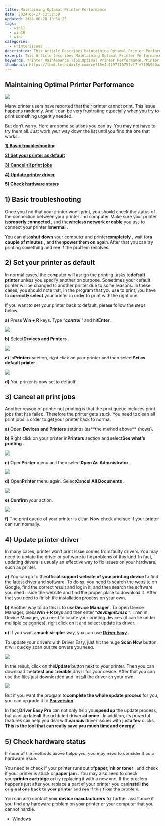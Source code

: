 ```yaml
---
title: Maintaining Optimal Printer Performance
date: 2024-06-27 13:52:59
updated: 2024-06-28 10:54:25
tags:
  - win11
  - win10
  - win7
categories:
  - PrinterIssues
description: This Article Describes Maintaining Optimal Printer Performance
excerpt: This Article Describes Maintaining Optimal Printer Performance
keywords: Printer Maintenance Tips,Optimal Printer Performance,Printer Care & Maintenance,Improve Print Quality,Preventing Printer Issues,Printer Longevity Tips,How To Maintain Your Printer
thumbnail: https://thmb.techidaily.com/ce715e4a5f07116757cf7fe719b940aadd98801d018a43c3249d3a4866964b88.jpg
---
```


## Maintaining Optimal Printer Performance

![](https://images.drivereasy.com/wp-content/uploads/2017/06/img_59534ec3c4286.jpg)

 Many printer users have reported that their printer cannot print. This issue happens randomly. And it can be very frustrating especially when you try to print something urgently needed.

 But don’t worry. Here are some solutions you can try. You may not have to try them all. Just work your way down the list until you find the one that works.

[**1) Basic troubleshooting**](#a)

[**2) Set your printer as default**](#b)

[**3) Cancel all print jobs**](#c)

[**4) Update printer driver**](#d)

[**5) Check hardware status**](#e)
  
## 1) Basic troubleshooting

 Once you find that your printer won’t print, you should check the status of the connection between your printer and computer. Make sure your printer is**properly connected** , and the**wireless network or cable** you use to connect your printer is**normal** .

 You can also**shut down** your computer and printer**completely** , wait for**a couple of minutes** , and then**power them on** again. After that you can try printing something and see if the problem resolves.  
  
## 2) Set your printer as default

 In normal cases, the computer will assign the printing tasks to**default printer** unless you specify another on purpose. Sometimes your default printer will be changed to another printer due to some reasons. In these cases, you should note that, in the program that you use to print, you have to **correctly select** your printer in order to print with the right one.

 If you want to set your printer back to default, please follow the steps below.

 **a)**  Press **Win + R**  keys. Type “_**control**_ ” and hit**Enter** .

**![](https://images.drivereasy.com/wp-content/uploads/2017/06/img_593fb867beb0b.png)**

**b)**  Select**Devices and Printers** .

![](https://images.drivereasy.com/wp-content/uploads/2017/06/img_593fb89b62ded.png)

**c)**  In**Printers** section, right click on your printer and then select**Set as default printer** .

![](https://images.drivereasy.com/wp-content/uploads/2017/06/img_593fb95ba1bf4.png)

**d)**  You printer is now set to default!  
  
## 3) Cancel all print jobs

 Another reason of printer not printing is that the print queue includes print jobs that has failed. Therefore the printer gets stuck. You need to clean all print jobs in order to get your printer back to normal.

**a)** Open **Devices and Printers**  settings (as**[the method above](#g)** shows).

**b)** Right click on your printer in**Printers** section and select**See what’s printing** .

![](https://images.drivereasy.com/wp-content/uploads/2017/06/img_59409bcecf2e7.png)

**c)** Open**Printer** menu and then select**Open As Administrator** .

![](https://images.drivereasy.com/wp-content/uploads/2017/06/img_5940dc98227ab.png)

**d)** Open**Printer** menu again. Select**Cancel All Documents** .

![](https://images.drivereasy.com/wp-content/uploads/2017/06/img_5940a25f033a4.png)

**e)** **Confirm** your action.

![](https://images.drivereasy.com/wp-content/uploads/2017/06/img_5940a2b245ae5.png)

**f)**  The print queue of your printer is clear. Now check and see if your printer can run normally.  
  
## 4) Update printer driver

 In many cases, printer won’t print issue comes from faulty drivers. You may need to update the driver or software to fix problems of this kind. In fact, updating drivers is usually an effective way to fix issues on your hardware, such as printer.

**a)**  You can go to the**official support website of your printing device** to find the latest driver and software. To do so, you need to search the website on Google, find the correct result and log in it, and then search the software you need inside the website and find the proper place to download it. After that you need to finish the installation process on your own.

**b)**  Another way to do this is to use**Device Manager** . To open Device Manager, press**Win + R** keys and then enter “_**devmgmt.msc**_ “. Then in Device Manager, you need to locate your printing devices (it can be under multiple categories), right click on it and select update its driver.

**c)**  If you want a**much** **simpler** way, you can use [**Driver Easy**](https://tools.techidaily.com/drivereasy/download/) .

 To update your drivers with Driver Easy, just hit the huge **Scan Now** button. It will quickly scan out the drivers you need.

![](https://images.drivereasy.com/wp-content/uploads/2017/06/img_59536d887738b.png)

 In the result, click on the**Update** button next to your printer. Then you can download the**latest and credible** driver for your device. After that you can use the files just downloaded and install the driver on your own.

![](https://images.drivereasy.com/wp-content/uploads/2017/06/img_59537ca159019.jpg)

 But if you want the program to**complete the whole update process** for you, you can upgrade it to [**Pro version**](https://tools.techidaily.com/drivereasy/download/) .

 In fact,**Driver Easy Pro** can not only help you**speed up** the update process, but also update**all** the outdated drivers**at once** . In addition, its powerful features can help you deal with**various** driver issues with just**a few** clicks. **This is the tool that can really save you much time and energy!**
  
## 5) Check hardware status

 If none of the methods above helps you, you may need to consider it as a hardware issue.

 You need to check if your printer runs out of**paper, ink or toner** , and check if your printer is stuck on**paper jam** . You may also need to check your**printer cartridge** or try replacing it with a new one. If the problem happens just after you replace a part of your printer, you can**install the original one back to your printer** and see if this fixes the problem.

 You can also contact your **device manufacturers** for further assistance if you find any hardware problem on your printer or your computer that you cannot handle.

* [Windows](https://tools.techidaily.com/drivereasy/download/)

<ins class="adsbygoogle"
     style="display:block"
     data-ad-format="autorelaxed"
     data-ad-client="ca-pub-7571918770474297"
     data-ad-slot="1223367746"></ins>



<ins class="adsbygoogle"
     style="display:block"
     data-ad-client="ca-pub-7571918770474297"
     data-ad-slot="8358498916"
     data-ad-format="auto"
     data-full-width-responsive="true"></ins>
